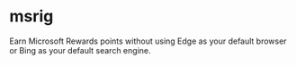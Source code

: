 # msrig
Earn Microsoft Rewards points without using Edge as your default browser or Bing as your default search engine.
